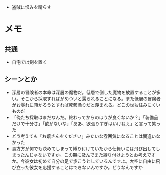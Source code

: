 * 盗賊に恨みを晴らす

# メモ
## 共通
* 自宅では剣を置く

## シーンとか
* 深層の冒険者の本命は深層の魔物だ。低層で倒した魔物を放置することが多い。そこから採取すればがめついと罵られることになる。また低層の冒険者がお零れに預かろうとすれば死骸漁りだと蔑まれる。どこの世も住みにくいものだ
* 「俺たち採取はまだなんだ。終わってからのほうが良くないか？」「装備品だけで十分さ」「欲がないな」「ああ、欲張りすぎはいけねぇ」と言って笑った
* どう考えても「お嬢さんをください」みたいな雰囲気になることは間違いなかった
* 貴方方が何でも決めてしまって縛り付けていたから仕舞いには飛び出してしまったんじゃないですか。この期に及んでまた縛り付けようとお考えですか。今彼女は初めて自分の足で歩こうとしているんですよ。大空に自由に飛び立った彼女を応援することはできないんですか。どうなんですか
